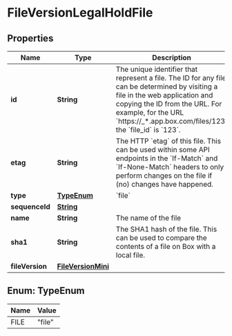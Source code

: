 

# FileVersionLegalHoldFile


## Properties

| Name | Type | Description | Notes |
|------------ | ------------- | ------------- | -------------|
|**id** | **String** | The unique identifier that represent a file.  The ID for any file can be determined by visiting a file in the web application and copying the ID from the URL. For example, for the URL &#x60;https://_*.app.box.com/files/123&#x60; the &#x60;file_id&#x60; is &#x60;123&#x60;. |  |
|**etag** | **String** | The HTTP &#x60;etag&#x60; of this file. This can be used within some API endpoints in the &#x60;If-Match&#x60; and &#x60;If-None-Match&#x60; headers to only perform changes on the file if (no) changes have happened. |  [optional] |
|**type** | [**TypeEnum**](#TypeEnum) | &#x60;file&#x60; |  |
|**sequenceId** | [**String**](String.md) |  |  [optional] |
|**name** | **String** | The name of the file |  [optional] |
|**sha1** | **String** | The SHA1 hash of the file. This can be used to compare the contents of a file on Box with a local file. |  [optional] |
|**fileVersion** | [**FileVersionMini**](FileVersionMini.md) |  |  [optional] |



## Enum: TypeEnum

| Name | Value |
|---- | -----|
| FILE | &quot;file&quot; |



